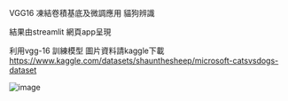 
VGG16 凍結卷積基底及微調應用 貓狗辨識

結果由streamlit 網頁app呈現 


利用vgg-16 訓練模型 圖片資料請kaggle下載 https://www.kaggle.com/datasets/shaunthesheep/microsoft-catsvsdogs-dataset


![image](https://github.com/crabtsai/VGG16_prediction_dogVScat/assets/87925842/d96ce208-2536-47f9-9353-5748d63001e8)

